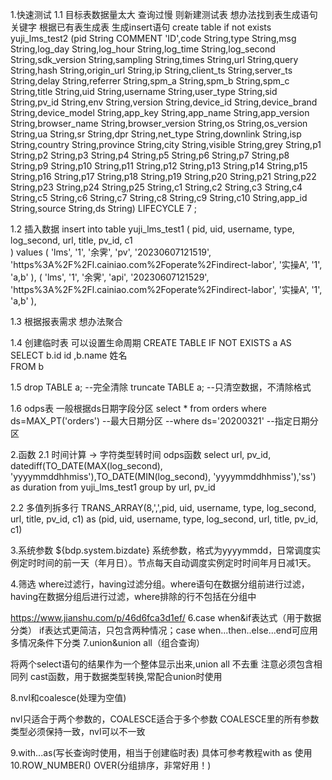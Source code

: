 1.快速测试
1.1 目标表数据量太大 查询过慢 则新建测试表  想办法找到表生成语句
关键字 根据已有表生成表  生成insert语句
create table if not exists yuji_lms_test2 
 (pid String COMMENT 'ID',code String,type String,msg String,log_day String,log_hour String,log_time String,log_second String,sdk_version String,sampling String,times String,url String,query String,hash String,origin_url String,ip String,client_ts String,server_ts String,delay String,referrer String,spm_a String,spm_b String,spm_c String,title String,uid String,username String,user_type String,sid String,pv_id String,env String,version String,device_id String,device_brand String,device_model String,app_key String,app_name String,app_version String,browser_name String,browser_version String,os String,os_version String,ua String,sr String,dpr String,net_type String,downlink String,isp String,country String,province String,city String,visible String,grey String,p1 String,p2 String,p3 String,p4 String,p5 String,p6 String,p7 String,p8 String,p9 String,p10 String,p11 String,p12 String,p13 String,p14 String,p15 String,p16 String,p17 String,p18 String,p19 String,p20 String,p21 String,p22 String,p23 String,p24 String,p25 String,c1 String,c2 String,c3 String,c4 String,c5 String,c6 String,c7 String,c8 String,c9 String,c10 String,app_id String,source String,ds String) LIFECYCLE 7 ;

1.2 插入数据
insert into table yuji_lms_test1 (
    pid, uid, username, type, log_second, url, title, pv_id, c1  
) values 
(
    'lms', '1', '余霁',  'pv', '20230607121519', 'https%3A%2F%2Fl.cainiao.com%2Foperate%2Findirect-labor', '实操A', '1', 'a,b'
),
(
      'lms', '1', '余霁', 'api', '20230607121529', 'https%3A%2F%2Fl.cainiao.com%2Foperate%2Findirect-labor', '实操A', '1', 'a,b'
),

1.3 根据报表需求 想办法聚合

1.4
创建临时表  可以设置生命周期
CREATE TABLE IF NOT EXISTS a  AS 
SELECT b.id id
        ,b.name 姓名  
FROM b

1.5
drop TABLE a;  --完全清除
truncate TABLE a;  --只清空数据，不清除格式

1.6
odps表 一般根据ds日期字段分区
select *
from orders
where ds=MAX_PT('orders')   --最大日期分区
--where ds='20200321'  --指定日期分区

2.函数
2.1
时间计算 -> 字符类型转时间  odps函数
select url, pv_id, datediff(TO_DATE(MAX(log_second), 'yyyymmddhhmiss'),TO_DATE(MIN(log_second), 'yyyymmddhhmiss'),'ss') as duration from yuji_lms_test1 group by url, pv_id


2.2
多值列拆多行
TRANS_ARRAY(8,',',pid, uid, username, type, log_second, url, title, pv_id, c1) as (pid, uid, username, type, log_second, url, title, pv_id, c1)
 

3.系统参数
${bdp.system.bizdate}
系统参数，格式为yyyymmdd，日常调度实例定时时间的前一天（年月日）。节点每天自动调度实例定时时间年月日减1天。


4.筛选
where过滤行，having过滤分组。where语句在数据分组前进行过滤，having在数据分组后进行过滤，where排除的行不包括在分组中



https://www.jianshu.com/p/46d6fca3d1ef/
6.case when&if表达式（用于数据分类）
if表达式更简洁，只包含两种情况；case when...then..else...end可应用多情况条件下分类
7.union&union all（组合查询）

将两个select语句的结果作为一个整体显示出来,union all 不去重
注意必须包含相同列
cast函数，用于数据类型转换,常配合union时使用

8.nvl和coalesce(处理为空值)

nvl只适合于两个参数的，COALESCE适合于多个参数
COALESCE里的所有参数类型必须保持一致，nvl可以不一致

9.with...as(写长查询时使用，相当于创建临时表)
具体可参考教程with as 使用
10.ROW_NUMBER() OVER(分组排序，非常好用！)
